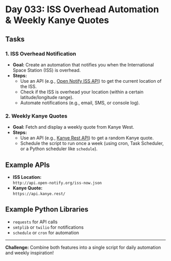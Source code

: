 # Day 033: ISS Overhead Automation & Weekly Kanye Quotes

## Tasks

### 1. ISS Overhead Notification
- **Goal:** Create an automation that notifies you when the International Space Station (ISS) is overhead.
- **Steps:**
    - Use an API (e.g., [Open Notify ISS API](http://open-notify.org/Open-Notify-API/ISS-Location-Now/)) to get the current location of the ISS.
    - Check if the ISS is overhead your location (within a certain latitude/longitude range).
    - Automate notifications (e.g., email, SMS, or console log).

### 2. Weekly Kanye Quotes
- **Goal:** Fetch and display a weekly quote from Kanye West.
- **Steps:**
    - Use an API (e.g., [Kanye Rest API](https://api.kanye.rest/)) to get a random Kanye quote.
    - Schedule the script to run once a week (using cron, Task Scheduler, or a Python scheduler like `schedule`).

## Example APIs

- **ISS Location:**  
    `http://api.open-notify.org/iss-now.json`
- **Kanye Quote:**  
    `https://api.kanye.rest/`

## Example Python Libraries

- `requests` for API calls
- `smtplib` or `twilio` for notifications
- `schedule` or `cron` for automation

---

**Challenge:** Combine both features into a single script for daily automation and weekly inspiration!
